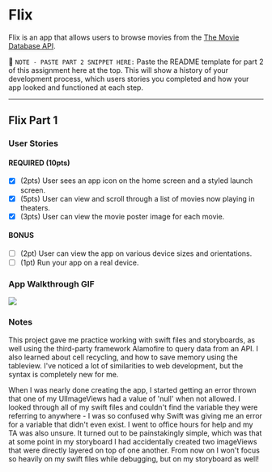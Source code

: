 # Flix

Flix is an app that allows users to browse movies from the [The Movie Database API](http://docs.themoviedb.apiary.io/#).

📝 `NOTE - PASTE PART 2 SNIPPET HERE:` Paste the README template for part 2 of this assignment here at the top. This will show a history of your development process, which users stories you completed and how your app looked and functioned at each step.

---

## Flix Part 1

### User Stories

#### REQUIRED (10pts)
- [X] (2pts) User sees an app icon on the home screen and a styled launch screen.
- [X] (5pts) User can view and scroll through a list of movies now playing in theaters.
- [X] (3pts) User can view the movie poster image for each movie.

#### BONUS
- [ ] (2pt) User can view the app on various device sizes and orientations.
- [ ] (1pt) Run your app on a real device.

### App Walkthrough GIF
![](https://github.com/flix/simulation.gif)

### Notes
This project gave me practice working with swift files and storyboards, as well using the third-party framework Alamofire to query data from an API. I also learned about cell recycling, and how to save memory using the tableview. I've noticed a lot of similarities to web development, but the syntax is completely new for me.

When I was nearly done creating the app, I started getting an error thrown that one of my UIImageViews had a value of 'null' when not allowed. I looked through all of my swift files and couldn't find the variable they were referring to anywhere - I was so confused why Swift was giving me an error for a variable that didn't even exist. I went to office hours for help and my TA was also unsure. It turned out to be painstakingly simple, which was that at some point in my storyboard I had accidentally created two imageViews that were directly layered on top of one another. From now on I won't focus so heavily on my swift files while debugging, but on my storyboard as well!
